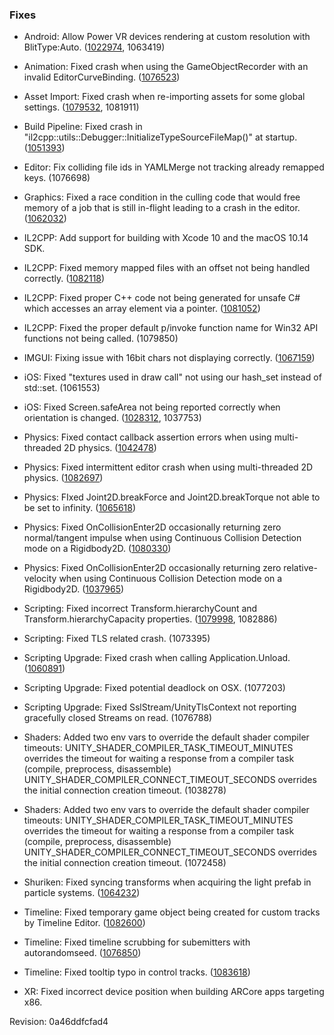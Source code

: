 ### Fixes

*   Android: Allow Power VR devices rendering at custom resolution with BlitType:Auto. ([1022974](https://issuetracker.unity3d.com/issues/android-resolution-does-not-changes-when-changing-it-with-blit-type-auto-on-power-vr-devices), 1063419)
    
*   Animation: Fixed crash when using the GameObjectRecorder with an invalid EditorCurveBinding. ([1076523](https://issuetracker.unity3d.com/issues/unity-crashes-on-unityengine-animation-getfloatvalue-when-using-gameobjectrecorder-dot-takesnapshot))
    
*   Asset Import: Fixed crash when re-importing assets for some global settings. ([1079532](https://issuetracker.unity3d.com/issues/unity-crashes-on-std-tree-std-tmap-traits-core-basic-string-char-core-stringstoragedefault-when-reimporting-assets), 1081911)
    
*   Build Pipeline: Fixed crash in "il2cpp::utils::Debugger::InitializeTypeSourceFileMap()" at startup. ([1051393](https://issuetracker.unity3d.com/issues/il2cpp-dot-net-4-dot-x-crash-in-il2cpp-utils-debugger-initializetypesourcefilemap-at-startup))
    
*   Editor: Fix colliding file ids in YAMLMerge not tracking already remapped keys. (1076698)
    
*   Graphics: Fixed a race condition in the culling code that would free memory of a job that is still in-flight leading to a crash in the editor. ([1062032](https://issuetracker.unity3d.com/issues/unity-crashes-when-legacy-deferred-rendering-path-is-used-in-scene-which-contains-shadows))
    
*   IL2CPP: Add support for building with Xcode 10 and the macOS 10.14 SDK.
    
*   IL2CPP: Fixed memory mapped files with an offset not being handled correctly. ([1082118](https://issuetracker.unity3d.com/issues/memorymappedfile-class-crashes-on-il2cpp-builds))
    
*   IL2CPP: Fixed proper C++ code not being generated for unsafe C# which accesses an array element via a pointer. ([1081052](https://issuetracker.unity3d.com/issues/il2cpp-unity-editor-fails-to-build-when-auto-generating-a-c-number-array-of-pointers-in-c))
    
*   IL2CPP: Fixed the proper default p/invoke function name for Win32 API functions not being called. (1079850)
    
*   IMGUI: Fixing issue with 16bit chars not displaying correctly. ([1067159](https://issuetracker.unity3d.com/issues/korean-ime-certain-combinations-of-korean-letters-get-deleted-from-the-inputfield-upon-typing))
    
*   iOS: Fixed "textures used in draw call" not using our hash\_set instead of std::set. (1061553)
    
*   iOS: Fixed Screen.safeArea not being reported correctly when orientation is changed. ([1028312](https://issuetracker.unity3d.com/issues/ios-iphonex-screen-dot-safearea-is-ignored-in-portrait-mode-until-screen-orientation-is-changed), 1037753)
    
*   Physics: Fixed contact callback assertion errors when using multi-threaded 2D physics. ([1042478](https://issuetracker.unity3d.com/issues/multithreaded-physics2d-fires-asserts-related-to-contacts2d))
    
*   Physics: Fixed intermittent editor crash when using multi-threaded 2D physics. ([1082697](https://issuetracker.unity3d.com/product/unity/issues/guid/1082697))
    
*   Physics: FIxed Joint2D.breakForce and Joint2D.breakTorque not able to be set to infinity. ([1065618](https://issuetracker.unity3d.com/issues/invalid-assign-attempt-error-is-thrown-when-trying-to-set-joint2ds-breakforce-and-breaktorque-to-infinity-via-script))
    
*   Physics: Fixed OnCollisionEnter2D occasionally returning zero normal/tangent impulse when using Continuous Collision Detection mode on a Rigidbody2D. ([1080330](https://issuetracker.unity3d.com/issues/continous-sometimes-relativevelocity-returned-in-oncollisionenter2d-is-zero))
    
*   Physics: Fixed OnCollisionEnter2D occasionally returning zero relative-velocity when using Continuous Collision Detection mode on a Rigidbody2D. ([1037965](https://issuetracker.unity3d.com/issues/collision2d-dot-contacts-often-reports-a-normalimpulse-of-0-for-heavy-collisions))
    
*   Scripting: Fixed incorrect Transform.hierarchyCount and Transform.hierarchyCapacity properties. ([1079998](https://issuetracker.unity3d.com/issues/transform-dot-hierarchycount-always-returns-0-regardless-of-the-number-of-transforms-in-the-transforms-hierarchy-data-structure), 1082886)
    
*   Scripting: Fixed TLS related crash. (1073395)
    
*   Scripting Upgrade: Fixed crash when calling Application.Unload. ([1060891](https://issuetracker.unity3d.com/issues/application-dot-unload-crashes-with-the-4-dot-x-scripting-runtime))
    
*   Scripting Upgrade: Fixed potential deadlock on OSX. (1077203)
    
*   Scripting Upgrade: Fixed SslStream/UnityTlsContext not reporting gracefully closed Streams on read. (1076788)
    
*   Shaders: Added two env vars to override the default shader compiler timeouts: UNITY\_SHADER\_COMPILER\_TASK\_TIMEOUT\_MINUTES overrides the timeout for waiting a response from a compiler task (compile, preprocess, disassemble) UNITY\_SHADER\_COMPILER\_CONNECT\_TIMEOUT\_SECONDS overrides the initial connection creation timeout. (1038278)
    
*   Shaders: Added two env vars to override the default shader compiler timeouts: UNITY\_SHADER\_COMPILER\_TASK\_TIMEOUT\_MINUTES overrides the timeout for waiting a response from a compiler task (compile, preprocess, disassemble) UNITY\_SHADER\_COMPILER\_CONNECT\_TIMEOUT\_SECONDS overrides the initial connection creation timeout. (1072458)
    
*   Shuriken: Fixed syncing transforms when acquiring the light prefab in particle systems. ([1064232](https://issuetracker.unity3d.com/issues/particle-system-updates-lights-when-there-are-no-active-particles))
    
*   Timeline: Fixed temporary game object being created for custom tracks by Timeline Editor. ([1082600](https://issuetracker.unity3d.com/issues/timeline-creates-a-dummy-object-when-trackbindingtype-of-a-script-component-is-specified))
    
*   Timeline: Fixed timeline scrubbing for subemitters with autorandomseed. ([1076850](https://issuetracker.unity3d.com/issues/timelines-control-track-overrides-the-auto-random-seed-with-the-same-value-for-all-nested-particle-systems))
    
*   Timeline: Fixed tooltip typo in control tracks. ([1083618](https://issuetracker.unity3d.com/issues/random-seeds-tooltip-of-the-timelines-control-track-has-a-typo))
    
*   XR: Fixed incorrect device position when building ARCore apps targeting x86.
    

Revision: 0a46ddfcfad4